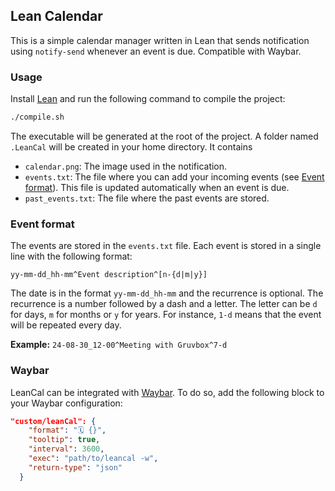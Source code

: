 ## Lean Calendar

This is a simple calendar manager written in Lean that sends notification using `notify-send` whenever an event is due. Compatible with Waybar.


### Usage
Install [Lean](https://leanprover.github.io/) and run the following command to compile the project:
```bash
./compile.sh
```
The executable will be generated at the root of the project. A folder named `.LeanCal` will be created in your home directory. It contains
- `calendar.png`: The image used in the notification.
- `events.txt`: The file where you can add your incoming events (see [Event format](#event-format)). This file is updated automatically when an event is due.
- `past_events.txt`: The file where the past events are stored.

### Event format
The events are stored in the `events.txt` file. Each event is stored in a single line with the following format:
```
yy-mm-dd_hh-mm^Event description^[n-{d|m|y}]
```
The date is in the format `yy-mm-dd_hh-mm` and the recurrence is optional. The recurrence is a number followed by a dash and a letter. The letter can be `d` for days, `m` for months or `y` for years. For instance, `1-d` means that the event will be repeated every day.

**Example:** `24-08-30_12-00^Meeting with Gruvbox^7-d`

### Waybar
LeanCal can be integrated with [Waybar](https://github.com/Alexays/Waybar). To do so, add the following block to your Waybar configuration:
```json
"custom/leanCal": {
    "format": "🗓️ {}",
    "tooltip": true,
    "interval": 3600,
    "exec": "path/to/leancal -w",
    "return-type": "json"
  }
```
